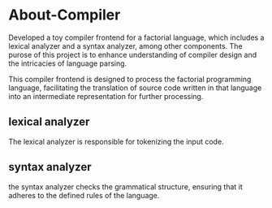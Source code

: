 # About-Compiler

Developed a  toy compiler frontend for a factorial language, which includes a lexical analyzer and a syntax analyzer, among other components.  The purose of this project is to enhance understanding of compiler design and the intricacies of language parsing.

This compiler frontend is designed to process the factorial programming language, facilitating the translation of source code written in that language into an intermediate representation for further processing. 

## lexical analyzer
The lexical analyzer is responsible for tokenizing the input code.

## syntax analyzer
the syntax analyzer checks the grammatical structure, ensuring that it adheres to the defined rules of the language.
